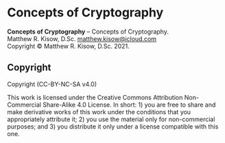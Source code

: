 # Concepts of Cryptography
**Concepts of Cryptography** – Concepts of Cryptography.  
Matthew R. Kisow, D.Sc. <matthew.kisow@icloud.com>  
Copyright &copy; Matthew R. Kisow, D.Sc. 2021.

## Copyright
Copyright (CC-BY-NC-SA v4.0)

This work is licensed under the Creative Commons Attribution Non-Commercial Share-Alike 4.0 License. In short: 1) you are free to share and make derivative works of this work under the conditions that you appropriately attribute it; 2) you use the material only for non-commercial purposes; and 3) you distribute it only under a license compatible with this one.